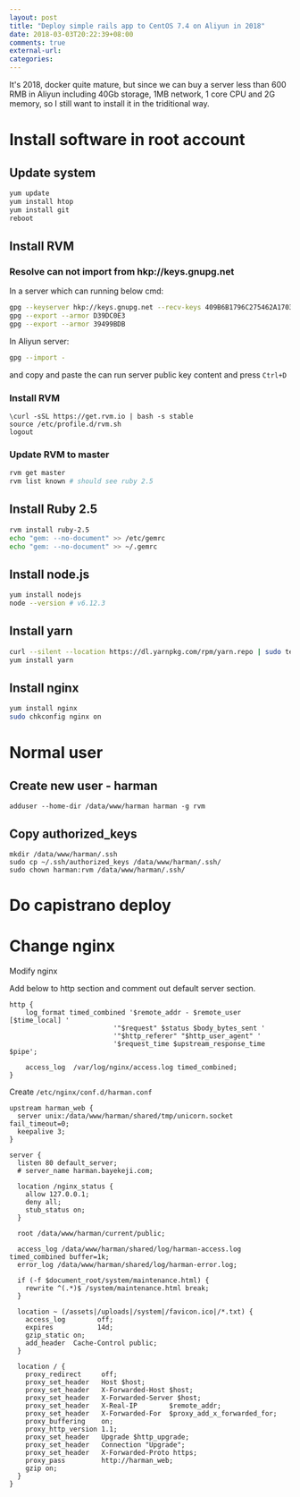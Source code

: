 ```yaml
---
layout: post
title: "Deploy simple rails app to CentOS 7.4 on Aliyun in 2018"
date: 2018-03-03T20:22:39+08:00
comments: true
external-url:
categories:
---
```


It's 2018, docker quite mature, but since we can buy a server less than 600 RMB in Aliyun including 40Gb storage, 1MB network, 1 core CPU and 2G memory, so I still want to install it in the triditional way.

# Install software in root account

## Update system

```bash
yum update
yum install htop
yum install git
reboot
```

## Install RVM

### Resolve can not import from hkp://keys.gnupg.net

In a server which can running below cmd:

```bash
gpg --keyserver hkp://keys.gnupg.net --recv-keys 409B6B1796C275462A1703113804BB82D39DC0E3 7D2BAF1CF37B13E2069D6956105BD0E739499BDB
gpg --export --armor D39DC0E3
gpg --export --armor 39499BDB
```

In Aliyun server:

```bash
gpg --import -
```

and copy and paste the can run server public key content and press `Ctrl+D`

### Install RVM

```
\curl -sSL https://get.rvm.io | bash -s stable
source /etc/profile.d/rvm.sh
logout
```

### Update RVM to master

```bash
rvm get master
rvm list known # should see ruby 2.5
```

## Install Ruby 2.5

```bash
rvm install ruby-2.5
echo "gem: --no-document" >> /etc/gemrc
echo "gem: --no-document" >> ~/.gemrc
```

## Install node.js

```bash
yum install nodejs
node --version # v6.12.3
```

## Install yarn

```bash
curl --silent --location https://dl.yarnpkg.com/rpm/yarn.repo | sudo tee /etc/yum.repos.d/yarn.repo
yum install yarn
```

## Install nginx

```bash
yum install nginx
sudo chkconfig nginx on
```

# Normal user

## Create new user - harman

```
adduser --home-dir /data/www/harman harman -g rvm
```

## Copy authorized_keys

```
mkdir /data/www/harman/.ssh
sudo cp ~/.ssh/authorized_keys /data/www/harman/.ssh/
sudo chown harman:rvm /data/www/harman/.ssh/
```

# Do capistrano deploy

# Change nginx

Modify nginx

Add below to http section and comment out default server section.

```nginx
http {
    log_format timed_combined '$remote_addr - $remote_user [$time_local] '
                          '"$request" $status $body_bytes_sent '
                          '"$http_referer" "$http_user_agent" '
                          '$request_time $upstream_response_time $pipe';

    access_log  /var/log/nginx/access.log timed_combined;
}
```

Create `/etc/nginx/conf.d/harman.conf`

```nginx
upstream harman_web {
  server unix:/data/www/harman/shared/tmp/unicorn.socket fail_timeout=0;
  keepalive 3;
}

server {
  listen 80 default_server;
  # server_name harman.bayekeji.com;

  location /nginx_status {
    allow 127.0.0.1;
    deny all;
    stub_status on;
  }

  root /data/www/harman/current/public;

  access_log /data/www/harman/shared/log/harman-access.log timed_combined buffer=1k;
  error_log /data/www/harman/shared/log/harman-error.log;

  if (-f $document_root/system/maintenance.html) {
    rewrite ^(.*)$ /system/maintenance.html break;
  }

  location ~ (/assets|/uploads|/system|/favicon.ico|/*.txt) {
    access_log        off;
    expires           14d;
    gzip_static on;
    add_header  Cache-Control public;
  }

  location / {
    proxy_redirect     off;
    proxy_set_header   Host $host;
    proxy_set_header   X-Forwarded-Host $host;
    proxy_set_header   X-Forwarded-Server $host;
    proxy_set_header   X-Real-IP        $remote_addr;
    proxy_set_header   X-Forwarded-For  $proxy_add_x_forwarded_for;
    proxy_buffering    on;
    proxy_http_version 1.1;
    proxy_set_header   Upgrade $http_upgrade;
    proxy_set_header   Connection "Upgrade";
    proxy_set_header   X-Forwarded-Proto https;
    proxy_pass         http://harman_web;
    gzip on;
  }
}

```
